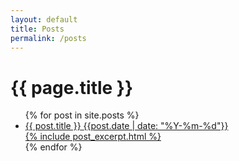 ```yaml
---
layout: default
title: Posts
permalink: /posts
---
```


<div class="all_posts wrapper">
    <h1 class="all_posts title">{{ page.title }}</h1>
    <ul class="all_posts list">
        {% for post in site.posts %}
        <a href="{{ post.url | absolute_url | remove: ".html"}}">
            <li class="all_posts item post_item">
                <span class="all_posts post_title">{{ post.title }}</span>
                <time class="all_posts date" datetime="{{post.date | date: "%Y-%m-%d"}}">{{post.date | date: "%Y-%m-%d"}}</time>
                <div class="all_posts preview">{% include post_excerpt.html %}</div>
            </li>
        </a>
        {% endfor %}
    </ul>
</div>